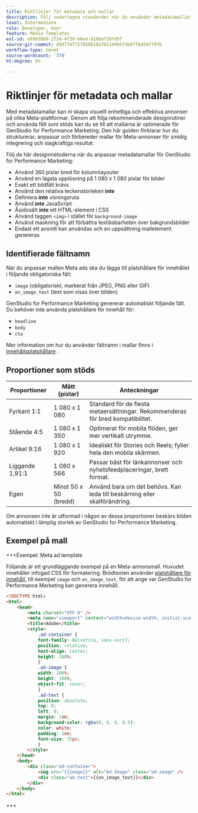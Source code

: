 ```yaml
---
title: Riktlinjer för metadata och mallar
description: Följ vedertagna standarder när du använder metadatamallar med Adobe GenStudio for Performance Marketing.
level: Intermediate
role: Developer, User
feature: Media Templates
exl-id: e69039b0-272d-4f39-b0e4-916be710fd5f
source-git-commit: d9d774f727b69b18af6114965fdb8ffb450f797b
workflow-type: tm+mt
source-wordcount: '378'
ht-degree: 0%

---
```


# Riktlinjer för metadata och mallar

Med metadatamallar kan ni skapa visuellt enhetliga och effektiva annonser på olika Meta-plattformar. Genom att följa rekommenderade designrutiner och använda fält som stöds kan du se till att mallarna är optimerade för GenStudio for Performance Marketing. Den här guiden förklarar hur du strukturerar, anpassar och förbereder mallar för Meta-annonser för smidig integrering och slagkraftiga resultat.

Följ de här designmetoderna när du anpassar metadatamallar för GenStudio for Performance Marketing:

- Använd 360 pixlar bred för kolumnlayouter
- Använd en lägsta upplösning på 1 080 x 1 080 pixlar för bilder
- Exakt ett bildfält krävs
- Använd den relativa teckenstorleken **inte**
- Definiera **inte** visningsruta
- Använd **inte** JavaScript
- Åsidosätt **inte** ett HTML-element i CSS
- Använd taggen `<img>` i stället för `background-image`
- Använd maskning för att förbättra textläsbarheten över bakgrundsbilder
- Endast ett avsnitt kan användas och en uppsättning mallelement genereras

## Identifierade fältnamn

När du anpassar mallen Meta ads ska du lägga till platshållare för innehållet i följande obligatoriska fält:

- `image` (obligatoriskt, markerat från JPEG, PNG eller GIF)
- `on_image_text` (text som visas över bilden)

GenStudio for Performance Marketing genererar automatiskt följande fält. Du behöver inte använda platshållare för innehåll för:

- `headline`
- `body`
- `cta`

Mer information om hur du använder fältnamn i mallar finns i [Innehållsplatshållare](/help/user-guide/content/customize-template.md#content-placeholders) .

## Proportioner som stöds

| Proportioner | Mått (pixlar) | Anteckningar |
|------------------|----------------------------|-----------------------------------------------------------------------|
| Fyrkant 1:1 | 1 080 x 1 080 | Standard för de flesta metaersättningar. Rekommenderas för bred kompatibilitet. |
| Stående 4:5 | 1 080 x 1 350 | Optimerat för mobila flöden, ger mer vertikalt utrymme. |
| Artikel 9:16 | 1 080 x 1 920 | Idealiskt för Stories och Reels; fyller hela den mobila skärmen. |
| Liggande 1,91:1 | 1 080 x 566 | Passar bäst för länkannonser och nyhetsfeedplaceringar, brett format. |
| Egen | Minst 50 x 50 (bredd) | Använd bara om det behövs. Kan leda till beskärning eller skalförändring. |

Om annonsen inte är utformad i någon av dessa proportioner beskärs bilden automatiskt i lämplig storlek av GenStudio for Performance Marketing.

## Exempel på mall

+++Exempel: Meta ad template

<!-- Does this need to be a precise size? -->

Följande är ett grundläggande exempel på en Meta-annonsmall. Huvudet innehåller infogad CSS för formatering. Brödtexten använder [platshållare för innehåll](#content-placeholders), till exempel `image` och `on_image_text`, för att ange var GenStudio for Performance Marketing kan generera innehåll.

```html {line-numbers="true" highlight="33"}
<!DOCTYPE html>
<html>
    <head>
        <meta charset="UTF-8" />
        <meta name="viewport" content="width=device-width, initial-scale=1.0" />
        <title>Adobe</title>
        <style>
            .ad-container {
            font-family: Helvetica, sans-serif;
            position: relative;
            text-align: center;
            height: 100%;
            }
            .ad-image {
            width: 100%;
            height: 100%;
            object-fit: cover;
            }
            .ad-text {
            position: absolute;
            top: 0;
            left: 0;
            margin: 1em;
            background-color: rgba(0, 0, 0, 0.5);
            color: white;
            padding: 1em;
            font-size: 75px;
            }
        </style>
    </head>
    <body>
        <div class="ad-container">
            <img src="{{image}}" alt="Ad Image" class="ad-image" />
            <div class="ad-text">{{on_image_text}}</div>
        </div>
    </body>
</html>
```

+++
